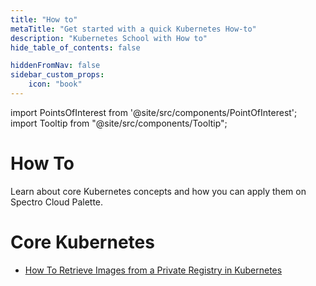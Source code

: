 ```yaml
---
title: "How to"
metaTitle: "Get started with a quick Kubernetes How-to"
description: "Kubernetes School with How to"
hide_table_of_contents: false

hiddenFromNav: false
sidebar_custom_props:
    icon: "book"
---
```





import PointsOfInterest from '@site/src/components/PointOfInterest';
import Tooltip from "@site/src/components/Tooltip";

# How To

Learn about core Kubernetes concepts and how you can apply them on Spectro Cloud Palette.

# Core Kubernetes
- [How To Retrieve Images from a Private Registry in Kubernetes](/kubernetes-knowlege-hub/how-to/how-to-retrieve-images-from-private-registry)

  
<br />

